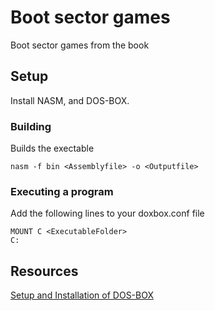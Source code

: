 # Boot sector games

Boot sector games from the book

## Setup

Install NASM, and DOS-BOX.

### Building

Builds the exectable

```
nasm -f bin <Assemblyfile> -o <Outputfile>
```

### Executing a program

Add the following lines to your doxbox.conf file

```
MOUNT C <ExecutableFolder>
C:
```

## Resources

[Setup and Installation of DOS-BOX](https://www.dosbox.com/wiki/Basic_Setup_and_Installation_of_DosBox)
